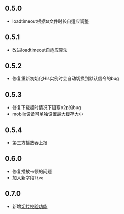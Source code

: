 
## 0.5.0
- loadtimeout根据ts文件时长自适应调整

## 0.5.1
- 改进loadtimeout自适应算法

## 0.5.2
- 修复重新初始化Hls实例时会自动切换到默认信令的bug 

## 0.5.3
- 修复下载超时情况下阻塞p2p的bug
- mobile设备可单独设置最大缓存大小

## 0.5.4
- 第三方播放器上报

## 0.6.0
- 修复播放卡顿的问题
- 加入新字段`live`

## 0.7.0
- 新增[切片校验功能](https://docs.cdnbye.com/#/API?id=how-to-check-segment-validity)